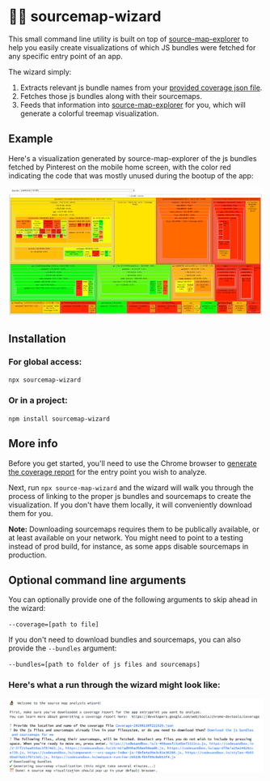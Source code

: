 # 🧙‍♂️ sourcemap-wizard

This small command line utility is built on top of [source-map-explorer](https://github.com/danvk/source-map-explorer) to help you easily create visualizations of which JS bundles were fetched for any specific entry point of an app.

The wizard simply:

1. Extracts relevant js bundle names from your [provided coverage json file](#more-info).
2. Fetches those js bundles along with their sourcemaps.
3. Feeds that information into [source-map-explorer](https://github.com/danvk/source-map-explorer) for you, which will generate a colorful treemap visualization.

## Example

Here's a visualization generated by source-map-explorer of the js bundles fetched by Pinterest on the mobile home screen, with the color red indicating the code that was mostly unused during the bootup of the app:

<img src="./pinterest-mobile.png" alt="pinterest desktop home js bundle coverage visualization">

## Installation

### For global access:

`npx sourcemap-wizard`

### Or in a project:

`npm install sourcemap-wizard`

## More info

Before you get started, you'll need to use the Chrome browser to [generate the coverage report](https://developers.google.com/web/tools/chrome-devtools/coverage) for the entry point you wish to analyze.

Next, run `npx source-map-wizard` and the wizard will walk you through the process of linking to the proper js bundles and sourcemaps to create the visualization. If you don't have them locally, it will conveniently download them for you.

**Note:** Downloading sourcemaps requires them to be publically available, or at least available on your network. You might need to point to a testing instead of prod build, for instance, as some apps disable sourcemaps in production.

## Optional command line arguments

You can optionally provide one of the following arguments to skip ahead in the wizard:

`--coverage=[path to file]`

If you don't need to download bundles and sourcemaps, you can also provide the `--bundles` argument:

`--bundles=[path to folder of js files and sourcemaps]`

### Here's what a run through the wizard might look like:

<img src="./example-usage.png" alt="pinterest desktop home js bundle coverage visualization">

